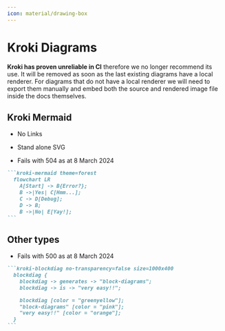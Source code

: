 ```yaml
---
icon: material/drawing-box
---
```


# Kroki Diagrams

**Kroki has proven unreliable in CI** therefore we no longer recommend its use.
It will be removed as soon as the last existing diagrams have a local renderer.
For diagrams that do not have a local renderer we will need to export them manually and
embed both the source and rendered image file inside the docs themselves.

<!-- cspell: words blockdiag -->

## Kroki Mermaid

* No Links
* Stand alone SVG

* Fails with 504 as at 8 March 2024

<!-- markdownlint-disable code-fence-style-->

~~~md
```kroki-mermaid theme=forest
  flowchart LR
    A[Start] -> B{Error?};
    B ->|Yes| C[Hmm...];
    C -> D[Debug];
    D -> B;
    B ->|No| E[Yay!];
```
~~~
<!-- markdownlint-enable code-fence-style-->

## Other types

* Fails with 500 as at 8 March 2024

<!-- markdownlint-disable code-fence-style-->
~~~md
```kroki-blockdiag no-transparency=false size=1000x400
  blockdiag {
    blockdiag -> generates -> "block-diagrams";
    blockdiag -> is -> "very easy!!";

    blockdiag [color = "greenyellow"];
    "block-diagrams" [color = "pink"];
    "very easy!!" [color = "orange"];
  }
```
~~~
<!-- markdownlint-enable code-fence-style-->
